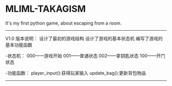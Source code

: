 # MLIML-TAKAGISM
It's my first python game, about escaping from a room.

---------------------------
V1.0 版本说明：
设计了最初的游戏结构
设计了游戏的基本状态机
编写了游戏的基本功能函数

-状态机：
000——游戏开始
001——普通状态
002——拿钥匙状态
100——开门状态

-功能函数：
player_input():获得玩家输入
update_bag():更新背包物品

---------------------------